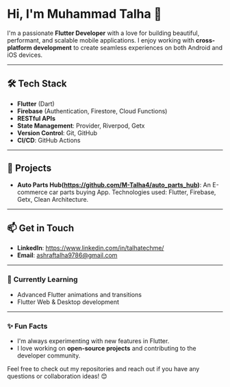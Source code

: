 # Hi, I'm Muhammad Talha 👋

I'm a passionate **Flutter Developer** with a love for building beautiful, performant, and scalable mobile applications. I enjoy working with **cross-platform development** to create seamless experiences on both Android and iOS devices.

---

## 🛠️ **Tech Stack**

- **Flutter** (Dart)
- **Firebase** (Authentication, Firestore, Cloud Functions)
- **RESTful APIs**
- **State Management**: Provider, Riverpod, Getx
- **Version Control**: Git, GitHub
- **CI/CD**: GitHub Actions
---

## 🚀 **Projects**

- **Auto Parts Hub(https://github.com/M-Talha4/auto_parts_hub)**: An E-commerce car parts buying App. Technologies used: Flutter, Firebase, Getx, Clean Architecture.

---

## 📫 **Get in Touch**

- **LinkedIn**: https://www.linkedin.com/in/talhatechme/
- **Email**: ashraftalha9786@gmail.com

---

### 🌱 **Currently Learning**
- Advanced Flutter animations and transitions
- Flutter Web & Desktop development

---

### ✨ **Fun Facts**
- I'm always experimenting with new features in Flutter.
- I love working on **open-source projects** and contributing to the developer community.

Feel free to check out my repositories and reach out if you have any questions or collaboration ideas! 😊
